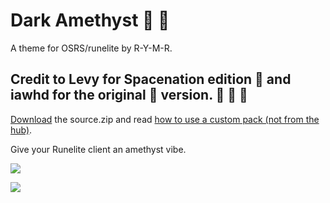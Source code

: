# Dark Amethyst :black_heart: :purple_heart:

A theme for OSRS/runelite by R-Y-M-R.

## Credit to Levy for Spacenation edition :blue_heart: and iawhd for the original :black_heart: version. :purple_heart: :purple_heart: :purple_heart:

[Download](https://github.com/R-Y-M-R/osrs-resource-pack-dark-amethyst/releases) the source.zip and read [how to use a custom pack (not from the hub)](https://github.com/melkypie/resource-packs/wiki/Using-a-custom-pack-%28not-from-the-hub%29).


Give your Runelite client an amethyst vibe. 

<img src="https://i.imgur.com/rnAF8Xw.png"><br/>

<img src="https://i.imgur.com/3opqxcV.png"><br/>